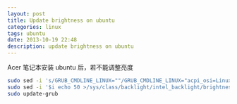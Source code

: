 ```yaml
---
layout: post
title: Update brightness on ubuntu
categories: linux
tags: ubuntu
date: 2013-10-19 22:48
description: update brightness on ubuntu
---
```


Acer 笔记本安装 ubuntu 后，若不能调整亮度
```bash
sudo sed -i 's/GRUB_CMDLINE_LINUX=""/GRUB_CMDLINE_LINUX="acpi_osi=Linux acpi_backlight=video"/' /etc/default/grub
sudo sed -i '$i echo 50 >/sys/class/backlight/intel_backlight/brightness' /etc/rc.local
sudo update-grub
```
